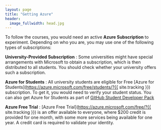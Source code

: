 ```yaml
---
layout: page
title: "Getting Azure"
header:
  image_fullwidth: head.jpg
---
```


To follow the courses, you would need an active **Azure Subscription** to experiment. Depending on who you are, you may use one of the following types of subscriptions:

**University-Provided Subscription**
: Some universities might have special arrangements with Microsoft to obtain a subscription, which is then distributed to all students. You should check whether your university offers such a subscription.

**Azure for Students**
: All university students are eligible for Free [Azure for Students](https://azure.microsoft.com/free/students/?{{ site.tracking }}) subscription. To get it, you would need to verify your student status. You can also get Azure for Students as part of [GitHub Student Developer Pack](https://education.github.com/pack)

**Azure Free Trial**
: [Azure Free Trial](https://azure.microsoft.com/free/?{{ site.tracking }}) is an offer available to everyone, where $200 credit is provided for one month, with some more services being available for one year. A credit card is required to validate your identity.
